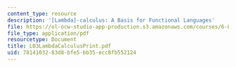 ```yaml
---
content_type: resource
description: '[Lambda]-calculus: A Basis for Functional Languages'
file: https://ol-ocw-studio-app-production.s3.amazonaws.com/courses/6-827-multithreaded-parallelism-languages-and-compilers-fall-2002/7814103283d8bfe5bb35ecc8fb552124_L03LambdaCalculusPrint.pdf
file_type: application/pdf
resourcetype: Document
title: L03LambdaCalculusPrint.pdf
uid: 78141032-83d8-bfe5-bb35-ecc8fb552124
---
```

